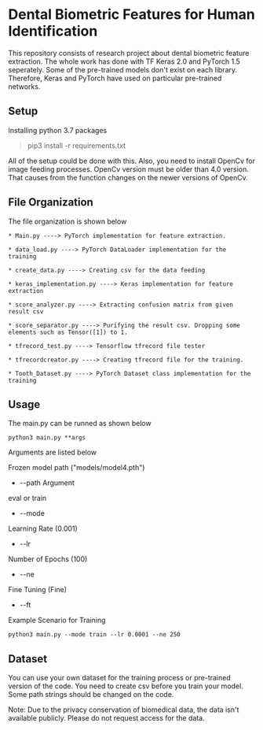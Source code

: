 # Dental Biometric Features for Human Identification

This repository consists of research project about dental biometric feature extraction. The whole work has done with TF Keras 2.0 and PyTorch 1.5 seperately. Some of the pre-trained models don't exist on each library. Therefore, Keras and PyTorch have used on particular pre-trained networks. 


## Setup

Installing python 3.7 packages
> pip3 install -r requirements.txt

All of the setup could be done with this. Also, you need to install OpenCv for image feeding processes. OpenCv version must be older than 4.0 version. That causes from the function changes on the newer versions of OpenCv.

## File Organization

The file organization is shown below

```
* Main.py ----> PyTorch implementation for feature extraction. 

* data_load.py ----> PyTorch DataLoader implementation for the training

* create_data.py ----> Creating csv for the data feeding

* keras_implementation.py ----> Keras implementation for feature extraction

* score_analyzer.py ----> Extracting confusion matrix from given result csv

* score_separator.py ----> Purifying the result csv. Dropping some elements such as Tensor([1]) to 1.

* tfrecord_test.py ----> Tensorflow tfrecord file tester

* tfrecordcreator.py ----> Creating tfrecord file for the training.

* Tooth_Dataset.py ----> PyTorch Dataset class implementation for the training

```

## Usage


The main.py can be runned as shown below

```
python3 main.py **args
```

Arguments are listed below

Frozen model path ("models/model4.pth")
* --path  Argument

eval or train 
* --mode 

Learning Rate (0.001)
* --lr 

Number of Epochs (100)
* --ne 

Fine Tuning (Fine)
* --ft 


Example Scenario for Training

```
python3 main.py --mode train --lr 0.0001 --ne 250
```

## Dataset

You can use your own dataset for the training process or pre-trained version of the code. You need to create csv before you train your model. Some path strings should be changed on the code. 

Note: Due to the privacy conservation of biomedical data, the data isn't available publicly. Please do not request access for the data. 

